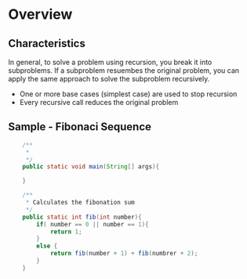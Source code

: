 # Overview

## Characteristics

In general, to solve a problem using recursion, you break it into subproblems. If a subproblem resuembes the original problem, you can apply the same approach to solve the subproblem recursively.

* One or more base cases (simplest case) are used to stop recursion
* Every recursive call reduces the original problem


## Sample - Fibonaci Sequence

````java
    /**
     * 
     */
    public static void main(String[] args){

    }

    /**
     * Calculates the fibonation sum
     */
    public static int fib(int number){
        if( number == 0 || number == 1){
            return 1;
        }        
        else {
            return fib(number + 1) + fib(numbrer + 2);
        }
    }
````
